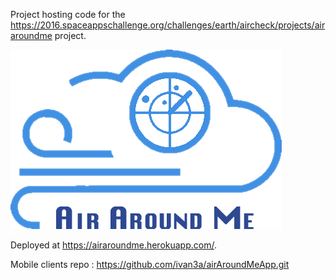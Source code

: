 Project hosting code for the https://2016.spaceappschallenge.org/challenges/earth/aircheck/projects/airaroundme project.


![Picture](public/img/logo.png)


Deployed at https://airaroundme.herokuapp.com/.


Mobile clients repo : https://github.com/ivan3a/airAroundMeApp.git
